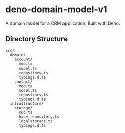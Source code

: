 # deno-domain-model-v1
 A domain model for a CRM application. Built with Deno.

## Directory Structure
```
src/
  domain/
    account/
      mod.ts
      model.ts
      repository.ts
      typings.d.ts
    contact/
      mod.ts
      model.ts
      repository.ts
      typings.d.ts
  infrastructure/
    storage/
      mod.ts
      base-repository.ts
      localstorage.ts
      typings.d.ts
```